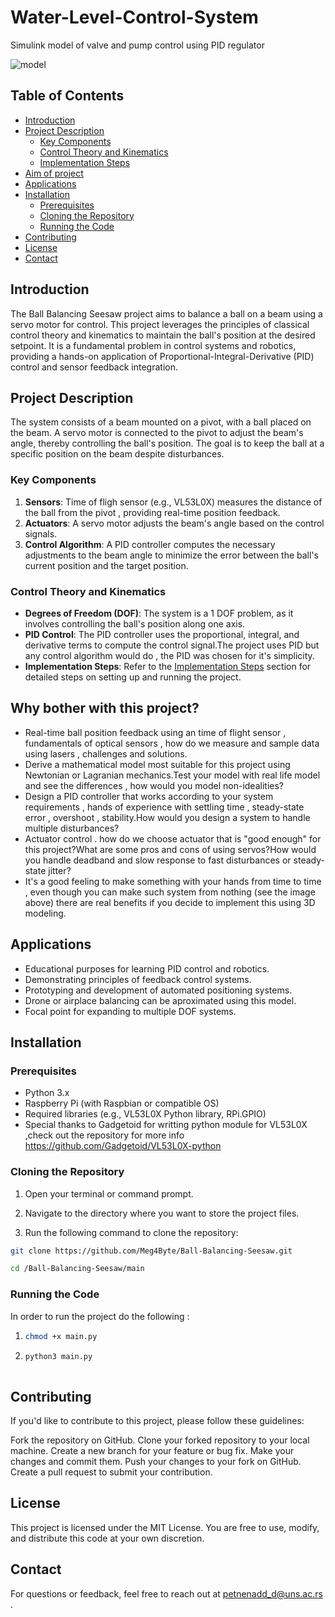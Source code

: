 # Water-Level-Control-System
Simulink model of valve and pump control using PID regulator 

![model](https://github.com/Meg4Byte/Water-Level-Control-System/assets/121357383/d70053a0-5158-4ed0-84c8-cd2abd6a257d)


## Table of Contents
- [Introduction](#introduction)
- [Project Description](#project-description)
  - [Key Components](#key-components)
  - [Control Theory and Kinematics](#control-theory-and-kinematics)
  - [Implementation Steps](#implementation-steps)
- [Aim of project](#why-bother-with_this-project?)
- [Applications](#applications)
- [Installation](#installation)
  - [Prerequisites](#prerequisites)
  - [Cloning the Repository](#cloning-the-repository)
  - [Running the Code](#running-the-code)
- [Contributing](#contributing)
- [License](#license)
- [Contact](#contact)

## Introduction

The Ball Balancing Seesaw project aims to balance a ball on a beam using a servo motor for control. This project leverages the principles of classical control theory and kinematics to maintain the ball's position at the desired setpoint. It is a fundamental problem in control systems and robotics, providing a hands-on application of Proportional-Integral-Derivative (PID) control and sensor feedback integration.

## Project Description

The system consists of a beam mounted on a pivot, with a ball placed on the beam. A servo motor is connected to the pivot to adjust the beam's angle, thereby controlling the ball's position. The goal is to keep the ball at a specific position on the beam despite disturbances.

### Key Components

1. **Sensors**: Time of fligh sensor (e.g., VL53L0X) measures the distance of the ball from the pivot , providing real-time position feedback.
2. **Actuators**: A servo motor adjusts the beam's angle based on the control signals.
3. **Control Algorithm**: A PID controller computes the necessary adjustments to the beam angle to minimize the error between the ball's current position and the target position.

### Control Theory and Kinematics

- **Degrees of Freedom (DOF)**: The system is a 1 DOF problem, as it involves controlling the ball's position along one axis.
- **PID Control**: The PID controller uses the proportional, integral, and derivative terms to compute the control signal.The project uses PID but any control algorithm would do , the PID was chosen for it's simplicity.
- **Implementation Steps**: Refer to the [Implementation Steps](#implementation-steps) section for detailed steps on setting up and running the project.

## Why bother with this project?

- Real-time ball position feedback using an time of flight sensor , fundamentals of optical sensors , how do we measure and sample data using lasers , challenges and solutions.
- Derive a mathematical model most suitable for this project using Newtonian or Lagranian mechanics.Test your model with real life model and see the differences , how would you model non-idealities? 
- Design a PID controller that works according to your system requirements , hands of experience with settling time , steady-state error , overshoot , stability.How would you design a system to handle multiple disturbances?
- Actuator control . how do we choose actuator that is "good enough" for this project?What are some pros and cons of using servos?How would you handle deadband and slow response to fast disturbances or steady-state jitter? 
- It's a good feeling to make something with your hands from time to time , even though you can make such system from nothing (see the image above) there are real benefits if you decide to implement this using 3D modeling.

## Applications

- Educational purposes for learning PID control and robotics.
- Demonstrating principles of feedback control systems.
- Prototyping and development of automated positioning systems.
- Drone or airplace balancing can be aproximated using this model.
- Focal point for expanding to multiple DOF systems. 

## Installation

### Prerequisites

- Python 3.x
- Raspberry Pi (with Raspbian or compatible OS)
- Required libraries (e.g., VL53L0X Python library, RPi.GPIO)
- Special thanks to Gadgetoid for writting python module for VL53L0X ,check out the repository for more info https://github.com/Gadgetoid/VL53L0X-python

### Cloning the Repository

1. Open your terminal or command prompt.

2. Navigate to the directory where you want to store the project files.

3. Run the following command to clone the repository:

  ```bash
  git clone https://github.com/Meg4Byte/Ball-Balancing-Seesaw.git
  ```
  ```bash
  cd /Ball-Balancing-Seesaw/main
  ```

### Running the Code

In order to run the project do the following :

   1. ```bash
      chmod +x main.py

   2. ```bash
      python3 main.py
  
## Contributing

 If you'd like to contribute to this project, please follow these guidelines:
 
 Fork the repository on GitHub.
 Clone your forked repository to your local machine.
 Create a new branch for your feature or bug fix.
 Make your changes and commit them.
 Push your changes to your fork on GitHub.
 Create a pull request to submit your contribution.
   
## License 

This project is licensed under the MIT License. You are free to use, modify, and distribute this code at your own discretion.

## Contact

For questions or feedback, feel free to reach out at petnenadd_d@uns.ac.rs .


